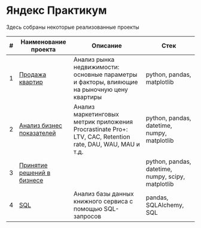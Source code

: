 # Яндекс Практикум
Здесь собраны некоторые реализованные проекты

| # | Наименование проекта | Описание | Стек |
| - | -------------------- | -------- | ---- |
|1|[Продажа квартир](https://github.com/NatalyaMakhova/YandexPracticum/blob/main/Apartments%20for%20Sale)|Анализ рынка недвижимости: основные параметры и факторы, влияющие на рыночную цену квартиры|python, pandas, matplotlib|
|2|[Анализ бизнес показателей](https://github.com/NatalyaMakhova/YandexPracticum/blob/main/Анализ%20бизнес-показателей)|Анализ маркетинговых метрик приложения Procrastinate Pro+: LTV, CAC, Retention rate, DAU, WAU, MAU и т.д.|python, pandas, datetime, numpy, matplotlib|
|3|[Принятие решений в бизнесе](https://github.com/NatalyaMakhova/YandexPracticum/blob/main/Принятие%20решений%20в%20бизнесе)||python, pandas, datetime, numpy, scipy, matplotlib|
|4|[SQL](https://github.com/NatalyaMakhova/YandexPracticum/blob/main/Проект%20SQL)|Анализ базы данных книжного сервиса с помощью SQL-запросов|pandas, SQLAlchemy, SQL|
